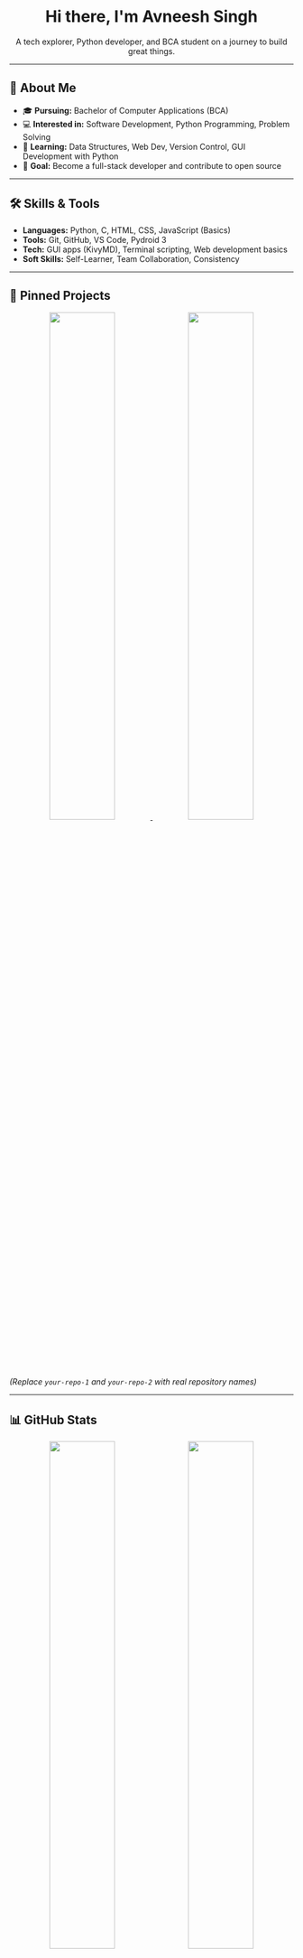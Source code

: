 <h1 align="center">Hi there, I'm Avneesh Singh</h1>
<p align="center">A tech explorer, Python developer, and BCA student on a journey to build great things.</p>

---

## 🚀 About Me

- 🎓 **Pursuing:** Bachelor of Computer Applications (BCA)  
- 💻 **Interested in:** Software Development, Python Programming, Problem Solving  
- 🌱 **Learning:** Data Structures, Web Dev, Version Control, GUI Development with Python  
- 🎯 **Goal:** Become a full-stack developer and contribute to open source  

---

## 🛠️ Skills & Tools

- **Languages:** Python, C, HTML, CSS, JavaScript (Basics)  
- **Tools:** Git, GitHub, VS Code, Pydroid 3  
- **Tech:** GUI apps (KivyMD), Terminal scripting, Web development basics  
- **Soft Skills:** Self-Learner, Team Collaboration, Consistency  

---

## 📌 Pinned Projects

<p align="center">
  <a href="https://github.com/avneeshsingh0">
    <img width="48%" src="https://github-readme-stats.vercel.app/api/pin/?username=avneeshsingh0&repo=your-repo-1&theme=radical" />
  </a>
  <a href="https://github.com/avneeshsingh0">
    <img width="48%" src="https://github-readme-stats.vercel.app/api/pin/?username=avneeshsingh0&repo=your-repo-2&theme=radical" />
  </a>
</p>

*(Replace `your-repo-1` and `your-repo-2` with real repository names)*

---

## 📊 GitHub Stats

<p align="center">
  <img width="48%" src="https://github-readme-stats.vercel.app/api?username=avneeshsingh0&show_icons=true&theme=radical" />
  <img width="48%" src="https://github-readme-streak-stats.herokuapp.com/?user=avneeshsingh0&theme=radical" />
</p>

---

## 🏆 GitHub Trophies

<p align="center">
  <img src="https://github-profile-trophy.vercel.app/?username=avneeshsingh0&theme=radical&no-bg=true&margin-w=10" />
</p>

---

## 📈 Contribution Graph

<p align="center">
  <img src="https://github-readme-activity-graph.vercel.app/graph?username=avneeshsingh0&theme=github-dark" />
</p>

---

## 🤝 Connect with Me

- **GitHub:** [@avneeshsingh0](https://github.com/avneeshsingh0)   
- **Email:** *(avneeshsingh0999@gmail.com)*  

---

> “Consistency and curiosity are the two wings of a developer.”
